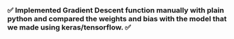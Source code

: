 ###  ✅ Implemented Gradient Descent function manually with plain python and compared the weights and bias with the model that we made using keras/tensorflow. ✅
